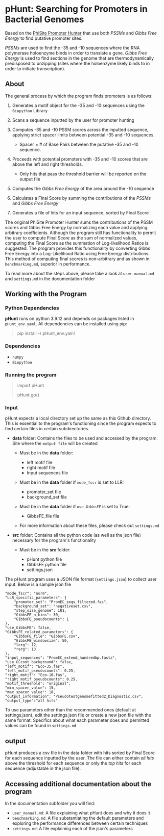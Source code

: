# pHunt: Searching for Promoters in Bacterial Genomes

Based on the [PhiSite Promoter Hunter](http://www.phisite.org/main/index.php?nav=tools&nav_sel=hunter)
that use both *PSSMs* and *Gibbs Free Energy* to find putative promoter sites.  

*PSSMs* are used to find the -35 and -10 sequences where the RNA polymerase holoenzyme
binds in order to translate a gene. *Gibbs Free Energy* is used to find sections in the
genome that are thermodynamically predisposed to unzipping (sites where the holoenzyme likely binds to in order to initiate transcription).

## About

The general process by which the program finds promoters is as follows:

1. Generates a motif object for the -35 and -10 sequences using the `Biopython` Library

2. Scans a sequence inputted by the user for promoter hunting

3. Computes -35 and -10 PSSM scores across the inputted sequence, applying strict
spacer limits between potential -35 and -10 sequences.

    * Spacer = # of Base Pairs between the putative -35 and -10 sequence.

4. Proceeds with potential promoters with -35 and -10 scores that are above the left and right thresholds.

    - Only hits that pass the threshold barrier will be reported on the output file

5. Computes the *Gibbs Free Energy* of the area around the -10 sequence

6. Calculates a Final Score by summing the contributions of the *PSSMs* and *Gibbs Free Energy*

7. Generates a file of hits for an input sequence, sorted by Final Score

The original PhiSite Promoter Hunter sums the contributions of the PSSM scores and Gibbs Free Energy
by normalizing each value and applying arbitrary coefficients. Although the program still has functionality to permit the user to compute Final Score as the sum of normalized values, computing the Final Score as the summation of Log-likelihood Ratios is suggested. The program provides this functionality by converting Gibbs Free Energy into a Log-Likelihood Ratio using Free Energy distributions. This method of computing final scores is non-arbitrary and as shown in `benchmarking.md`, superior in performance.

To read more about the steps above, please take a look at `user_manual.md` and `settings.md` in the documentation folder




## Working with the Program

### Python Dependencies
__pHunt__ runs on python 3.9.12 and depends on packages listed in `pHunt_env.yaml`. All dependencies can be installed using pip:

>pip install -r pHunt_env.yaml

### Dependencies
* `numpy`
* `Biopython`

### Running the program
>import pHunt
>
>pHunt.go()

### Input

pHunt expects a local directory set up the same as this Github directory. This is essential to the program's functioning
since the program expects to find certain files in certain subdirectories.

* **data** folder: Contains the files to be used and accessed by the program. Site where the `output file` will be created

  * Must be in the **data** folder:

    * left motif file
    * right motif file
    * Input sequences file

  * Must be in the **data** folder if `mode_fscr` is set to LLR:

    * promoter_set file
    * background_set file

  * Must be in the **data** folder if `use_GibbsFE` is set to True:

    * GibbsFE_file file

  * For more information about these files, please check out `settings.md`

* **src** folder: Contains all the python code (as well as the json file) necessary for the program's functionality

  * Must be in the **src** folder:

    * pHunt python file
    * GibbsFE python file
    * settings.json

The pHunt program uses a JSON file format (`settings.json`) to collect user input. Below is a sample json file


    "mode_fscr": "norm",
    "LLR_specific_parameters": {
    	"promoter_set": "PromEC_seqs_filtered.fas",
    	"background_set": "negativeset.csv",
    	"step_size_genome": 101,
    	"GibbsFE_n_bins": 30,
    	"GibbsFE_pseudocounts": 1
    },
    "use_GibbsFE": false,
    "GibbsFE_related_parameters": {
    	"GibbsFE_file": "GibbsFE.csv",
    	"GibbsFE_windowsize": 50,
    	"lerg": 12,
    	"rerg": 13
    },
    "input_sequences": "PromEC_extend_hundredbp.fasta",
    "use_GCcont_background": false,
    "left_motif": "Eco-35.fas",
    "left_motif_pseudocounts": 0.25,
    "right_motif": "Eco-10.fas",
    "right_motif_pseudocounts": 0.25,
    "motif_threshold": "original",
    "min_spacer_value": 15,
    "max_spacer_value": 18,
    "output_information": "Pseudotestgenomefitted2_Diagnostic.csv",
    "output_type":"all hits"



To use parameters other than the recommended ones (default at settings.json), edit the settings.json file or create a new json file with the same format. Specifics about what each parameter does and permitted values can be found in `settings.md`

## output
pHunt produces a csv file in the data folder with hits sorted by Final Score for each sequence inputted by the user. The file can either contain *all hits* above the threshold for each sequence or only the *top hits* for each sequence (adjustable in the json file).

## Accessing additional documentation about the program

In the documentation subfolder you will find:

* `user_manual.md`: A file explaining what pHunt does and why it does it
* `benchmarking.md`: A file substantiating the default parameters and exploring the performance differences between certain techniques
* `settings.md`: A file explaining each of the json's parameters
